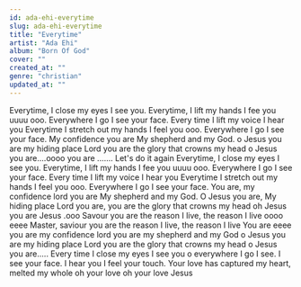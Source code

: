 ```yaml
---
id: ada-ehi-everytime
slug: ada-ehi-everytime
title: "Everytime"
artist: "Ada Ehi"
album: "Born Of God"
cover: ""
created_at: ""
genre: "christian"
updated_at: ""
---
```


Everytime, I close my eyes I see you.
Everytime, I lift my hands I fee you uuuu ooo.
Everywhere I go I see your face.
Every time I lift my voice I hear you
Everytime I stretch out my hands I feel you ooo.
Everywhere I go I see your face.
My confidence you are
My shepherd and my God.
o Jesus you are my hiding place Lord you are
the glory that crowns my head
o Jesus you are....oooo
you are .......
Let's do it again
Everytime, I close my eyes I see you.
Everytime, I lift my hands I fee you uuuu ooo.
Everywhere I go I see your face.
Every time I lift my voice I hear you
Everytime I stretch out my hands I feel you ooo.
Everywhere I go I see your face.
You are, my confidence lord you are
My shepherd and my God.
O Jesus you are, My hiding place Lord you are, you are the glory that crowns my head
oh Jesus you are
Jesus .ooo
Savour you are the reason I live, the reason I live oooo eeee
Master, saviour
you are the reason I live, the reason I live
You are eeee you are
 my confidence lord you are my shepherd and my God o Jesus you are my hiding place Lord you are the glory that crowns my head o Jesus you are.....
Every time I close my eyes I see you
o everywhere I go I see. I see your face.
I hear you I feel your touch. Your love has captured my heart, melted my whole
oh your love oh your love Jesus